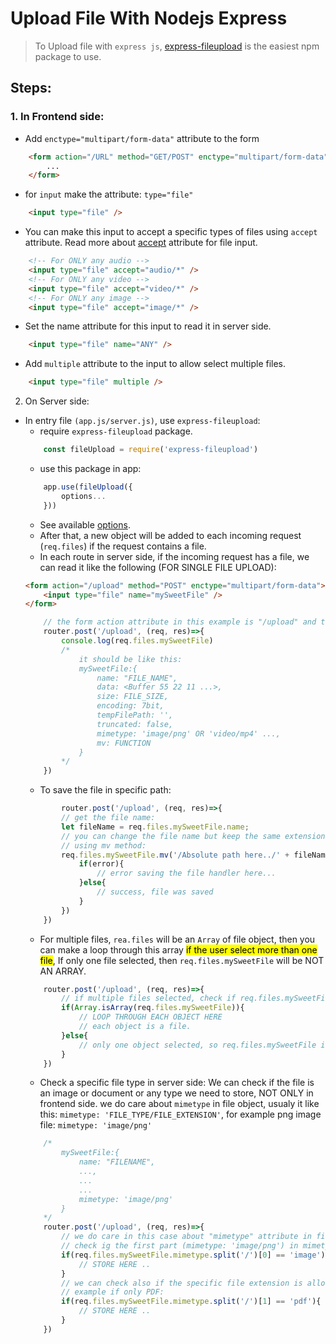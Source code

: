 # Upload File With Nodejs Express

> To Upload file with `express js`, [express-fileupload](https://www.npmjs.com/package/express-fileupload) is the easiest npm package to use.

## Steps:

### 1. In Frontend side:
- Add `enctype="multipart/form-data"` attribute to the form
```html
    <form action="/URL" method="GET/POST" enctype="multipart/form-data">
        ...
    </form>
```

- for `input` make the attribute: `type="file"`
```html
    <input type="file" />
```
- You can make this input to accept a specific types of files using `accept` attribute. Read more about [accept](https://developer.mozilla.org/en-US/docs/Web/HTML/Attributes/accept) attribute for file input.
```html
    <!-- For ONLY any audio -->
    <input type="file" accept="audio/*" />
    <!-- For ONLY any video -->
    <input type="file" accept="video/*" />
    <!-- For ONLY any image -->
    <input type="file" accept="image/*" />
```
- Set the name attribute for this input to read it in server side.
```html
    <input type="file" name="ANY" />
```
- Add `multiple` attribute to the input to allow select multiple files.
```html
    <input type="file" multiple />
```
2. On Server side:

- In entry file `(app.js/server.js)`, use `express-fileupload`:
    - require `express-fileupload` package.
    ```js
        const fileUpload = require('express-fileupload')
    ```
    - use this package in app:
    ```js
        app.use(fileUpload({
            options...
        }))
    ```
    - See available [options](https://github.com/richardgirges/express-fileupload#Available-Options).
    - After that, a new object will be added to each incoming request (`req.files`) if the request contains a file.
    - In each route in server side, if the incoming request has a file, we can read it like the following (FOR SINGLE FILE UPLOAD):
    ```html
    <form action="/upload" method="POST" enctype="multipart/form-data">
        <input type="file" name="mySweetFile" />
    </form>
    ```
    ```js
        // the form action attribute in this example is "/upload" and the method is "POST" and the file input name is: "mySweetFile"
        router.post('/upload', (req, res)=>{
            console.log(req.files.mySweetFile)
            /*
                it should be like this:
                mySweetFile:{
                    name: "FILE_NAME",
                    data: <Buffer 55 22 11 ...>,
                    size: FILE_SIZE,
                    encoding: 7bit,
                    tempFilePath: '',
                    truncated: false,
                    mimetype: 'image/png' OR 'video/mp4' ...,
                    mv: FUNCTION
                }
            */
        })
    ```
    - To save the file in specific path: 
    ```js
            router.post('/upload', (req, res)=>{
            // get the file name:
            let fileName = req.files.mySweetFile.name;
            // you can change the file name but keep the same extension of the original file
            // using mv method:
            req.files.mySweetFile.mv('/Absolute path here../' + fileName, error=>{
                if(error){
                    // error saving the file handler here...
                }else{
                    // success, file was saved
                }
            })
        })
    ```
    - For multiple files, `rea.files` will be an `Array` of file object, then you can make a loop through this array <mark>if the user select more than one file</mark>, If only one file selected, then `req.files.mySweetFile` will be NOT AN ARRAY.
    ```js
        router.post('/upload', (req, res)=>{
            // if multiple files selected, check if req.files.mySweetFile is an array:
            if(Array.isArray(req.files.mySweetFile)){
                // LOOP THROUGH EACH OBJECT HERE
                // each object is a file.
            }else{
                // only one object selected, so req.files.mySweetFile is one object/file
            }
        })
    ```
    - Check a specific file type in server side: We can check if the file is an image or document or any type we need to store, NOT ONLY in frontend side. we do care about `mimetype` in file object, usualy it like this: `mimetype: 'FILE_TYPE/FILE_EXTENSION'`, for example png image file: `mimetype: 'image/png'`
    ```js
        /*
            mySweetFile:{
                name: "FILENAME",
                ...,
                ...
                ...
                mimetype: 'image/png'
            }
        */
        router.post('/upload', (req, res)=>{
            // we do care in this case about "mimetype" attribute in file object,   
            // check ig the first part (mimetype: 'image/png') in mimetype is an image:
            if(req.files.mySweetFile.mimetype.split('/')[0] == 'image'){
                // STORE HERE ..
            }
            // we can check also if the specific file extension is allowed, then we split the value of mimetype with "/", taking the second part, if png or jpg or ...
            // example if only PDF:
            if(req.files.mySweetFile.mimetype.split('/')[1] == 'pdf'){
                // STORE HERE ..
            }
        })
    ```


